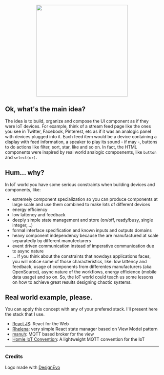 
<p align="center">
  <img height="300" src="http://res.cloudinary.com/stutzsolucoes/image/upload/c_scale,h_294/v1531097591/logo-tiout_zuope7.png">
</p>

## Ok, what's the main idea?
The idea is to build, organize and compose the UI component as if they were IoT devices. For example, think of a stream feed page like the ones you see in Twitter, Facebook, Pinterest, etc as if it was an analogic panel with devices plugged into it. Each feed item would be a device containing a display with feed information, a speaker to play its sound - if may -, buttons to do actions like filter, sort, star, like and so on. 
In fact, the HTML components were inspired by real world analogic compoenents, like `button` and `select(or)`.

## Hum... why?
In IoT world you have some serious constraints when building devices and components, like: 
- extremely component specialization so you can produce components at large scale and use them combined to make lots of different devices
- energy efficiency
- low lattency and feedback
- deeply simple state management and store (on/off, ready/busy, single integer,...)
- formal interface specification and known inputs and outputs domains
- heavy component independency because the are manufactured at scale separatedly by different manufecturers
- event driven communication instead of imperative communication due to async nature
- ...
If you think about the constraints that nowdays applications faces, you will notice some of those characteristics, like: low lattency and feedback, usage of components from differentes manufacturers (aka OpenSource), async nature of the workflows, energy efficience (mobile data usage) and so on. So, the IoT world could teach us some lessons on how to achieve great results designing chaotic systems.

## Real world example, please.

You can apply this concept with any of your prefered stack. I'll present here the stack that I use.
- [React JS](https://reactjs.org/): React for the Web
- [Rhelena](https://www.npmjs.com/package/rhelena): very simple React state manager based on View Model pattern
- [manuh](https://www.npmjs.com/package/manuh): MQTT based broker for the view
- [Homie IoT Convention](https://github.com/homieiot/convention): A lightweight MQTT convention for the IoT


-----

### Credits
Logo made with <a href="https://www.designevo.com/en/" title="Free Online Logo Maker">DesignEvo</a>
